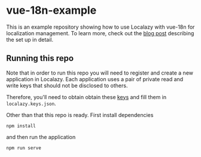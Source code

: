 # vue-18n-example
This is an example repository showing how to use Localazy with vue-18n for localization management.
To learn more, check out the [blog post](https://https:/localazy.com/blog/how-to-localize-Vue-js-app-with-vue-i18n-and-localazy) describing the set up in detail.

## Running this repo
Note that in order to run this repo you will need to register and create a new application in Localazy.
Each application uses a pair of private read and write keys that should not be disclosed to others.

Therefore, you'll need to obtain obtain these [keys](https://localazy.com/docs/cli/authorization) and fill them in `localazy.keys.json`.

Other than that this repo is ready. First install dependencies
```
npm install
```

and then run the application
```
npm run serve
```